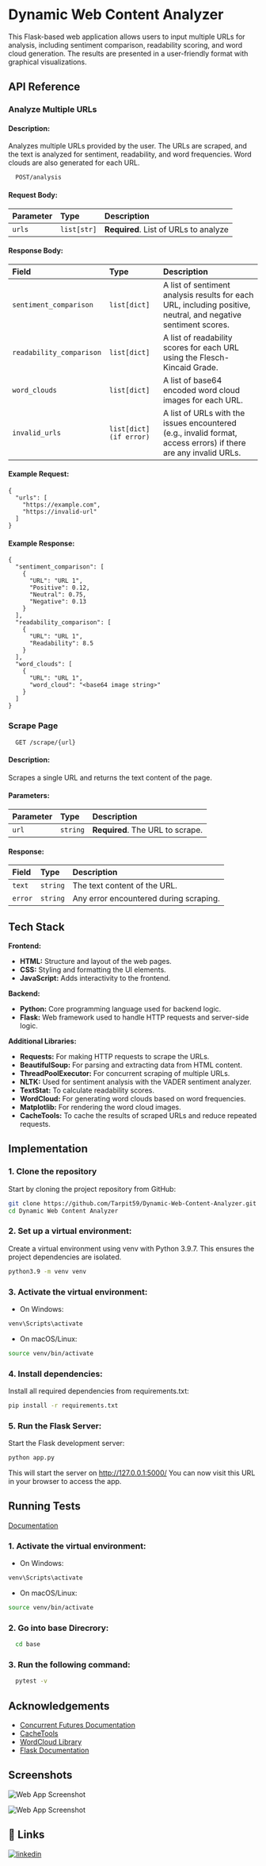 
# Dynamic Web Content Analyzer

This Flask-based web application allows users to input multiple URLs for analysis, including sentiment comparison, readability scoring, and word cloud generation. The results are presented in a user-friendly format with graphical visualizations.


## API Reference

### Analyze Multiple URLs
#### Description:
Analyzes multiple URLs provided by the user. The URLs are scraped, and the text is analyzed for sentiment, readability, and word frequencies. Word clouds are also generated for each URL.
```http
  POST/analysis
```
#### Request Body:
| Parameter | Type     | Description                       |
| :-------- | :------- | :-------------------------------- |
| `urls`      | `list[str]` | **Required**. List of URLs to analyze |

#### Response Body:
| Field | Type     | Description                       |
| :-------- | :------- | :-------------------------------- |
| `sentiment_comparison`      | `list[dict]` | A list of sentiment analysis results for each URL, including positive, neutral, and negative sentiment scores. |
| `readability_comparison`      | `list[dict]` | A list of readability scores for each URL using the Flesch-Kincaid Grade.|
| `word_clouds`      | `list[dict]` | A list of base64 encoded word cloud images for each URL. |
| `invalid_urls`      | `list[dict] (if error)` | A list of URLs with the issues encountered (e.g., invalid format, access errors) if there are any invalid URLs. |

#### Example Request:
```
{
  "urls": [
    "https://example.com",
    "https://invalid-url"
  ]
}

```
#### Example Response:
```
{
  "sentiment_comparison": [
    {
      "URL": "URL 1",
      "Positive": 0.12,
      "Neutral": 0.75,
      "Negative": 0.13
    }
  ],
  "readability_comparison": [
    {
      "URL": "URL 1",
      "Readability": 8.5
    }
  ],
  "word_clouds": [
    {
      "URL": "URL 1",
      "word_cloud": "<base64 image string>"
    }
  ]
}

```

### Scrape Page

```http
  GET /scrape/{url}
```
#### Description:
Scrapes a single URL and returns the text content of the page.
#### Parameters:
| Parameter | Type     | Description                |
| :-------- | :------- | :------------------------- |
| `url` | `string` | **Required**. The URL to scrape. |

#### Response:
| Field | Type     | Description                |
| :-------- | :------- | :------------------------- |
| `text` | `string` | The text content of the URL. |
| `error` | `string` | Any error encountered during scraping. |

## Tech Stack

**Frontend:**

- **HTML:** Structure and layout of the web pages.
- **CSS:** Styling and formatting the UI elements.
- **JavaScript:** Adds interactivity to the frontend.

**Backend:**

- **Python:** Core programming language used for backend logic.
- **Flask:** Web framework used to handle HTTP requests and server-side logic.

**Additional Libraries:**
- **Requests:** For making HTTP requests to scrape the URLs.
- **BeautifulSoup:** For parsing and extracting data from HTML content.
- **ThreadPoolExecutor:** For concurrent scraping of multiple URLs.
- **NLTK:** Used for sentiment analysis with the VADER sentiment analyzer.
- **TextStat:** To calculate readability scores.
- **WordCloud:** For generating word clouds based on word frequencies.
- **Matplotlib:** For rendering the word cloud images.
- **CacheTools:** To cache the results of scraped URLs and reduce repeated requests.








## Implementation

### 1. Clone the repository
Start by cloning the project repository from GitHub:

```bash
git clone https://github.com/Tarpit59/Dynamic-Web-Content-Analyzer.git
cd Dynamic Web Content Analyzer

```
### 2. Set up a virtual environment:

Create a virtual environment using venv with Python 3.9.7. This ensures the project dependencies are isolated.

```bash
python3.9 -m venv venv
```

### 3. Activate the virtual environment:

- On Windows:
```bash
venv\Scripts\activate
```
- On macOS/Linux:
```bash
source venv/bin/activate
```

### 4. Install dependencies:
Install all required dependencies from requirements.txt:
```bash
pip install -r requirements.txt
```

### 5. Run the Flask Server:
Start the Flask development server:
```bash
python app.py
```
This will start the server on http://127.0.0.1:5000/ You can now visit this URL in your browser to access the app.
## Running Tests

[Documentation](https://linktodocumentation)

### 1. Activate the virtual environment:

- On Windows:
```bash
venv\Scripts\activate
```
- On macOS/Linux:
```bash
source venv/bin/activate
```

### 2. Go into base Direcrory:

```bash
  cd base
```

### 3. Run the following command:

```bash
  pytest -v
```
## Acknowledgements

 - [Concurrent Futures Documentation](https://docs.python.org/3/library/concurrent.futures.html)
 - [CacheTools](https://cachetools.readthedocs.io/en/stable/)
 - [WordCloud Library](https://amueller.github.io/word_cloud/)
 - [Flask Documentation](https://flask.palletsprojects.com/en/3.0.x/)

## Screenshots

![Web App Screenshot](https://github.com/Tarpit59/Dynamic-Web-Content-Analyzer/blob/main/base/static/images/ui_1.png)

![Web App Screenshot](https://github.com/Tarpit59/Dynamic-Web-Content-Analyzer/blob/main/base/static/images/ui_2.png)


## 🔗 Links
[![linkedin](https://img.shields.io/badge/linkedin-0A66C2?style=for-the-badge&logo=linkedin&logoColor=white)](https://www.linkedin.com/in/tarpit-patel)

